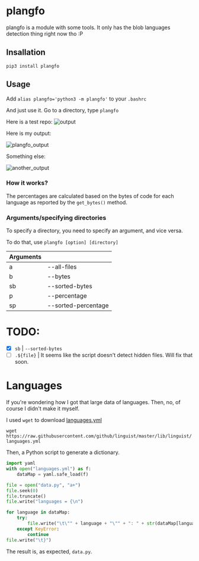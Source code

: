 # plangfo

 plangfo is a module with some tools. It only has the blob languages detection thing right now tho :P

## Insallation
`pip3 install plangfo`

## Usage
Add `alias plangfo='python3 -m plangfo'` to your `.bashrc`

And just use it. Go to a directory, type `plangfo`

Here is a test repo:
![output](https://i.imgur.com/1lPnLTw.png)

Here is my output:

![plangfo_output](https://i.imgur.com/qXsL90M.png)

Something else:

![another_output](https://i.imgur.com/IaWab8G.png)

### How it works?

The percentages are calculated based on the bytes of code for each language as reported by the `get_bytes()` method.

### Arguments/specifying directories
To specify a directory, you need to specify an argument, and vice versa.

To do that, use `plangfo [option] [directory]`

| Arguments |                     |
| --------- | ------------------- |
| a         | --all-files         |
| b         | --bytes             |
| sb        | --sorted-bytes      |
| p         | --percentage        |
| sp        | --sorted-percentage |


# TODO:

- [x] `sb` | `--sorted-bytes`
- [ ] `.${file}` | It seems like the script doesn't detect hidden files. Will fix that soon.

# Languages

If you're wondering how I got that large data of languages. Then, no, of course I didn't make it myself.

I used `wget` to download [languages.yml](https://github.com/github/linguist/blob/master/lib/linguist/languages.yml)

`wget https://raw.githubusercontent.com/github/linguist/master/lib/linguist/languages.yml`

Then, a Python script to generate a dictionary.

```python
import yaml
with open("languages.yml") as f:
    dataMap = yaml.safe_load(f)

file = open("data.py", "a+")
file.seek(0)
file.truncate()
file.write("languages = {\n")

for language in dataMap:
    try:
        file.write("\t\"" + language + "\"" + ": " + str(dataMap[language]["extensions"]) + ",\n")
    except KeyError:
        continue
file.write("\t}")
```

The result is, as expected, `data.py`.

